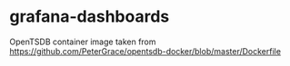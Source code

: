 # grafana-dashboards

OpenTSDB container image taken from https://github.com/PeterGrace/opentsdb-docker/blob/master/Dockerfile
